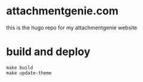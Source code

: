 # attachmentgenie.com 

this is the hugo repo for my attachmentgenie website

# build and deploy

	make build
	make update-theme
